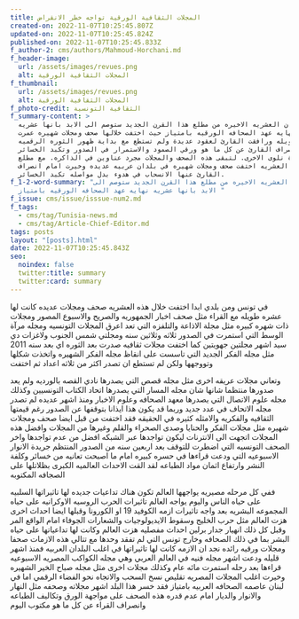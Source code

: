 ```yaml
---
title: المجلات الثقافية الورقية تواجه خطر الانقراض
created-on: 2022-11-07T10:25:45.807Z
updated-on: 2022-11-07T10:25:45.824Z
published-on: 2022-11-07T10:25:45.833Z
f_author-2: cms/authors/Mahmoud-Horchani.md
f_header-image:
  url: /assets/images/revues.png
  alt: المجلات الثقافية الورقية
f_thumbnail:
  url: /assets/images/revues.png
  alt: المجلات الثقافية الورقية
f_photo-credit: الثقافية التونسية
f_summary-content: >
  يبدو ان العشريه الاخيره من مطلع هذا القرن الجديد ستوصم الى الابد بانها عشريه
  نهايه عهد الصحافه الورقيه بامتياز حيث اختفت خلالها صحف ومجلات شهيره عمرت
  لسنوات طويله ورافقت القارئ لعقود عديدة ولم تستطع مع بداية ظهور الثوره الرقميه
  وانصراف القارئ عن كل ما هو ورقي الصمود والاستمرار في الصدور وتكبد الخسائر
  الواحدة نلوى الاخرى. لتبقى هذه الصحف والمجلات مجرد عناوين في الذاكره. مع مطلع
  هذه العشريه اختفت صحف ومجلات شهيره في بلدان عربيه عديده وخيرت امام انصراف
  القارئ عنها الانسحاب في هدوء بدل مواصله تكبد الخسائر.
f_1-2-word-summary: "يبدو ان العشريه الاخيره من مطلع هذا القرن الجديد ستوصم الى
  الابد بانها عشريه نهايه عهد الصحافه الورقيه بامتياز "
f_issue: cms/issue/isssue-num2.md
f_tags:
  - cms/tag/Tunisia-news.md
  - cms/tag/Article-Chief-Editor.md
tags: posts
layout: "[posts].html"
date: 2022-11-07T10:25:45.843Z
seo:
  noindex: false
  twitter:title: summary
  twitter:card: summary
---
```


في تونس ومن بلدي ابدا اختفت خلال هذه العشريه صحف ومجلات عديده كانت لها عشره طويله مع القراء مثل صحف اخبار الجمهوريه والصريح والاسبوع المصور ومجلات ذات شهره كبيره مثل مجلة الاذاعة والتلفزه التي تعد اعرق المجلات التونسيه ومجله مرآة الوسط التي استمرت في الصدور ثلاثه وثلاثين سنه ومجلتي شمس الجنوب ولاغزات دي سيد اشهر مجلتين جهويتين كما اختفت مجلات ثقافيه صدرت بعد الثوره اي بعد سنه 2011 مثل مجله الفكر الجديد التي تاسست على انقاظ مجله الفكر الشهيره واتخذت شكلها وتووجهها ولكن لم تستطع ان تصدر اكثر من ثلاثه اعداد ثم اختفت

 وتعاني مجلات عريقه اخرى مثل مجله قصص التي يصدرها نادي القصه بالورديه ولم يعد صدورها منتظما شانها شان مجله المسار التي يصدرها اتحاد الكتاب التونسيين وكذلك مجله علوم الاتصال التي يصدرها معهد الصحافه وعلوم الاخبار ومنذ اشهر عديده لم تصدر مجله الاتحاف في عدد جديد وربما قد يكون هذا ايذانا بتوقفها عن الصدور رغم قيمتها الثقافيه والفكريه والامثله كثيره في الحقيقه فقد اختفت من قبل ايضا صحف ومجلات شهيره مثل مجلات الفكر والحنايا وصدى الصحراء والقلم وغيرها من المجلات وافضل هذه المجلات اتجهت الى الانترنات ليكون تواجدها عبر الشبكه افضل من عدم تواجدها واخر الصحف التونسيه التي اضطرت للتوقف بعد اربعين سنه من الصدور المنتظم جريدة الانوار الاسبوعيه التي ودعت قراءها في حسره كبيره امام ما اصبحت تعانيه من خسائر وكلفة النشر وارتفاع اثمان مواد الطباعه لقد القت الاحداث العالميه الكبرى بظلاتلها على الصجافه المكتوبه 

ففي كل مرحله مصيريه يواجهها العالم تكون هناك تداعيات جديده لها تاثيراتها السلبيه على حياه الناس واليوم يواجه العالم تاثيرات الحرب الروسيه الاوكرانيه على حياه المجموعه البشريه بعد واجه تاثيرات ازمه الكوفيد 19 او الكورونا وقبلها ايضا احداث اخرى هزت العالم مثل حرب الخليج وسقوط الايديولوجيات والشعارات الجوفاء امام الواقع المر وقبل كل ذلك انهيار جدار برلين احداث مفصليه هزت العالم وكانت لها تداعياتها على حياه البشر بما في ذلك الصحافه وخارج تونس التي لم تفقد وحدها مع تتالي هذه الازمات صحفا ومجلات ورقيه رائده نجد ان الازمه كانت لها تاثيراتها في اغلب البلدان العربيه فمنذ اشهر قليله ودعت اشهر مجله فنيه في العالم العربي وهي مجله الكواكب المصريه الاسبوعيه قراءها بعد رحله استمرت مائه عام وكذلك مجلات اخرى مثل مجله صباح الخير الشهيره وخيرت اغلب المجلات المصريه تقليص نسخ السحب والاتجاه نحو الفضاء الرقمي اما في لبنان عاصمه الصحافه العربيه بامتياز فقد خسر هذا البلد اشهر مجلاته وصحفه مثل النهار والانوار والديار امام عدم قدره هذه الصحف على مواجهة الورق وتكاليف الطباعه وانصراف القراء عن كل ما هو مكتوب اليوم